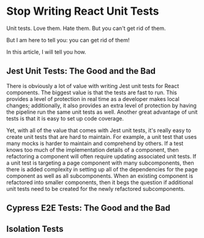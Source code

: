 # Stop Writing React Unit Tests

Unit tests.  Love them.  Hate them.  But you can't get rid of them.

But I am here to tell you: you can get rid of them!  

In this article, I will tell you how.

## Jest Unit Tests: The Good and the Bad

There is obviously a lot of value with writing Jest unit tests for React components.  The biggest value is that the tests are fast to run.  This provides a level of protection in real time as a developer makes local changes; additionally, it also provides an extra level of protection by having the pipeline run the same unit tests as well.  Another great advantage of unit tests is that it is easy to set up code coverage.

Yet, with all of the value that comes with Jest unit tests, it's really easy to create unit tests that are hard to maintain. For example, a unit test that uses many mocks is harder to maintain and comprehend by others.  If a test knows too much of the implementation details of a component, then refactoring a component will often require updating associated unit tests. If a unit test is targeting a page component with many subcomponents, then there is added complexity in setting up all of the dependencies for the page component as well as all subcomponents. When an existing component is refactored into smaller components, then it begs the question if additional unit tests need to be created for the newly refactored subcomponents.  

## Cypress E2E Tests: The Good and the Bad

## Isolation Tests